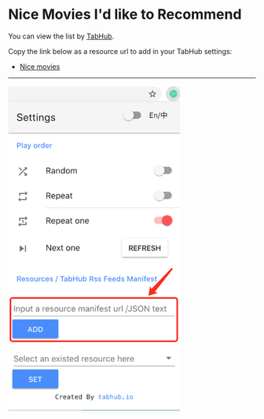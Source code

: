 # Nice Movies I'd like to Recommend

You can view the list by [TabHub](https://tabhub.io).

Copy the link below as a resource url to add in your TabHub settings:

* [Nice movies](https://raw.githubusercontent.com/MeiJuMi/nice-movies/main/tabhub_resource.json)

---

<img src=https://raw.githubusercontent.com/image-store/github/master/add-tabhub-resource-url.png width=350>
